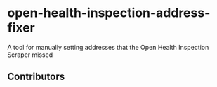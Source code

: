 # open-health-inspection-address-fixer
A tool for manually setting addresses that the Open Health Inspection Scraper missed

## Contributors

